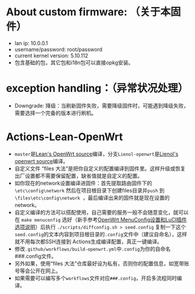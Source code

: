# About custom firmware: （关于本固件）

- lan ip: 10.0.0.1
- username/password: root/password
- current kernel version: 5.10.112
- 包含基础的包，其它包和i18n包可以直接opkg安装。

# exception handling：（异常状况处理）

- Downgrade: 降级：当刷新固件失败，需要降级固件时，可能遇到降级失败，需要选择一个完备的版本进行刷机。


# Actions-Lean-OpenWrt

- `master`是[Lean's OpenWrt source](https://github.com/coolsnowwolf/lede)编译，分支`Lienol-openwrt`是[Lienol's openwrt source](https://github.com/Lienol/openwrt)编译。  
- 自定义文件 “files 大法”是把你自定义的配置编译到固件里。这样升级或恢复出厂设置都不需要保留配置，缺省值就是自定义的配置。
- 如你现在的network设置编译进固件：首先提取路由固件下的`\etc\config\network` 然后在项目根目录下创建files目录并`push` 到 `\files\etc\config\network `，最后编译出来的固件就是现在设置的network。
- 自定义编译的方法可以搭配使用，自己需要的服务一般不会随意变化，就可以在 `make menuconfig` 选好（新手参考[OpenWrt MenuConfig设置和LuCI插件选项说明](https://mtom.ml/827.html)）后执行 `./scripts/diffconfig.sh > seed.config` 复制一下这个`seed.config`的文本内容到项目根目录的`.config`文件中（建议自命名），这样就不用每次都SSH连接到 Actions生成编译配置，真正一键编译。
- 修改`.github/workflows/build-openwrt.yml`中`.config`为你的自命名###.config文件。
- 另外如果，使用“files 大法”仓库最好设为私有，否则你的配置信息，如宽带账号等会公开在网上。
- 如果需要可以编写多个`workflows`文件对应`###.config`，开启多流程同时编译。
